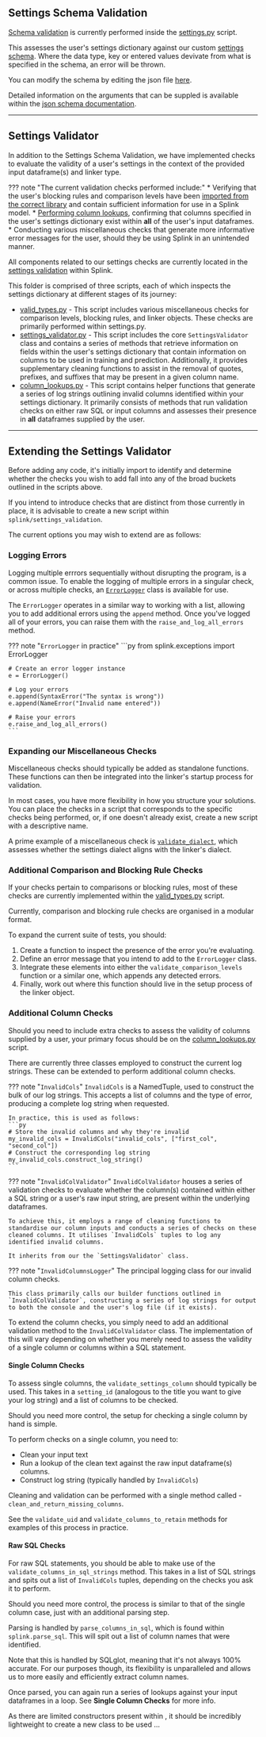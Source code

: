 ## Settings Schema Validation

[Schema validation](https://github.com/moj-analytical-services/splink/blob/master/splink/validate_jsonschema.py) is currently performed inside the [settings.py](https://github.com/moj-analytical-services/splink/blob/master/splink/settings.py#L44C17-L44C17) script.

This assesses the user's settings dictionary against our custom [settings schema](https://github.com/moj-analytical-services/splink/blob/master/splink/files/settings_jsonschema.json). Where the data type, key or entered values devivate from what is specified in the schema, an error will be thrown.

You can modify the schema by editing the json file [here](https://github.com/moj-analytical-services/splink/blob/master/splink/files/settings_jsonschema.json).

Detailed information on the arguments that can be suppled is available within the [json schema documentation](https://json-schema.org/learn/getting-started-step-by-step).

<hr>

## Settings Validator

In addition to the Settings Schema Validation, we have implemented checks to evaluate the validity of a user's settings in the context of the provided input dataframe(s) and linker type.

??? note "The current validation checks performed include:"
    * Verifying that the user's blocking rules and comparison levels have been [imported from the correct library](https://github.com/moj-analytical-services/splink/pull/1579) and contain sufficient information for use in a Splink model.
    * [Performing column lookups]((https://github.com/moj-analytical-services/splink/blob/master/splink/settings_validation/column_lookups.py)), confirming that columns specified in the user's settings dictionary exist within **all** of the user's input dataframes.
    * Conducting various miscellaneous checks that generate more informative error messages for the user, should they be using Splink in an unintended manner.

All components related to our settings checks are currently located in the [settings validation](https://github.com/moj-analytical-services/splink/tree/32e66db1c8c0bed54682daf9a6fea8ef4ed79ab4/splink/settings_validation) within Splink.

This folder is comprised of three scripts, each of which inspects the settings dictionary at different stages of its journey:

* [valid_types.py](https://github.com/moj-analytical-services/splink/blob/32e66db1c8c0bed54682daf9a6fea8ef4ed79ab4/splink/settings_validation/valid_types.py) - This script includes various miscellaneous checks for comparison levels, blocking rules, and linker objects. These checks are primarily performed within settings.py.
* [settings_validator.py](https://github.com/moj-analytical-services/splink/blob/32e66db1c8c0bed54682daf9a6fea8ef4ed79ab4/splink/settings_validation/settings_validator.py) - This script includes the core `SettingsValidator` class and contains a series of methods that retrieve information on fields within the user's settings dictionary that contain information on columns to be used in training and prediction. Additionally, it provides supplementary cleaning functions to assist in the removal of quotes, prefixes, and suffixes that may be present in a given column name.
* [column_lookups.py](https://github.com/moj-analytical-services/splink/blob/32e66db1c8c0bed54682daf9a6fea8ef4ed79ab4/splink/settings_validation/column_lookups.py) - This script contains helper functions that generate a series of log strings outlining invalid columns identified within your settings dictionary. It primarily consists of methods that run validation checks on either raw SQL or input columns and assesses their presence in **all** dataframes supplied by the user.

<hr>

## Extending the Settings Validator

Before adding any code, it's initially import to identify and determine whether the checks you wish to add fall into any of the broad buckets outlined in the scripts above.

If you intend to introduce checks that are distinct from those currently in place, it is advisable to create a new script within `splink/settings_validation`.

The current options you may wish to extend are as follows:

### Logging Errors

Logging multiple errrors sequentially without disrupting the program, is a common issue. To enable the logging of multiple errors in a singular check, or across multiple checks, an [`ErrorLogger`](https://github.com/moj-analytical-services/splink/blob/settings_validation_refactor_and_improved_logging/splink/exceptions.py#L34) class is available for use.

The `ErrorLogger` operates in a similar way to working with a list, allowing you to add additional errors using the `append` method. Once you've logged all of your errors, you can raise them with the `raise_and_log_all_errors` method.

??? note "`ErrorLogger` in practice"
    ```py
    from splink.exceptions import ErrorLogger

    # Create an error logger instance
    e = ErrorLogger()

    # Log your errors
    e.append(SyntaxError("The syntax is wrong"))
    e.append(NameError("Invalid name entered"))

    # Raise your errors
    e.raise_and_log_all_errors()
    ```


### Expanding our Miscellaneous Checks

Miscellaneous checks should typically be added as standalone functions. These functions can then be integrated into the linker's startup process for validation.

In most cases, you have more flexibility in how you structure your solutions. You can place the checks in a script that corresponds to the specific checks being performed, or, if one doesn't already exist, create a new script with a descriptive name.

A prime example of a miscellaneous check is [`validate_dialect`](https://github.com/moj-analytical-services/splink/blob/master/splink/settings_validation/valid_types.py#L31), which assesses whether the settings dialect aligns with the linker's dialect.


### Additional Comparison and Blocking Rule Checks

If your checks pertain to comparisons or blocking rules, most of these checks are currently implemented within the [valid_types.py](https://github.com/moj-analytical-services/splink/blob/32e66db1c8c0bed54682daf9a6fea8ef4ed79ab4/splink/settings_validation/valid_types.py) script.

Currently, comparison and blocking rule checks are organised in a modular format.

To expand the current suite of tests, you should:

1. Create a function to inspect the presence of the error you're evaluating.
2. Define an error message that you intend to add to the `ErrorLogger` class.
3. Integrate these elements into either the `validate_comparison_levels` function or a similar one, which appends any detected errors.
4. Finally, work out where this function should live in the setup process of the linker object.


### Additional Column Checks

Should you need to include extra checks to assess the validity of columns supplied by a user, your primary focus should be on the [column_lookups.py](https://github.com/moj-analytical-services/splink/blob/master/splink/settings_validation/column_lookups.py) script.

There are currently three classes employed to construct the current log strings. These can be extended to perform additional column checks.

??? note "`InvalidCols`"
    `InvalidCols` is a NamedTuple, used to construct the bulk of our log strings. This accepts a list of columns and the type of error, producing a complete log string when requested.

    In practice, this is used as follows:
    ```py
    # Store the invalid columns and why they're invalid
    my_invalid_cols = InvalidCols("invalid_cols", ["first_col", "second_col"])
    # Construct the corresponding log string
    my_invalid_cols.construct_log_string()
    ```

??? note "`InvalidColValidator`"
    `InvalidColValidator` houses a series of validation checks to evaluate whether the column(s) contained within either a SQL string or a user's raw input string, are present within the underlying dataframes.

    To achieve this, it employs a range of cleaning functions to standardise our column inputs and conducts a series of checks on these cleaned columns. It utilises `InvalidCols` tuples to log any identified invalid columns.

    It inherits from our the `SettingsValidator` class.

??? note "`InvalidColumnsLogger`"
    The principal logging class for our invalid column checks.

    This class primarily calls our builder functions outlined in `InvalidColValidator`, constructing a series of log strings for output to both the console and the user's log file (if it exists).

To extend the column checks, you simply need to add an additional validation method to the `InvalidColValidator` class. The implementation of this will vary depending on whether you merely need to assess the validity of a single column or columns within a SQL statement.

#### Single Column Checks
To assess single columns, the `validate_settings_column` should typically be used. This takes in a `setting_id` (analogous to the title you want to give your log string) and a list of columns to be checked.

Should you need more control, the setup for checking a single column by hand is simple.

To perform checks on a single column, you need to:

* Clean your input text
* Run a lookup of the clean text against the raw input dataframe(s) columns.
* Construct log string (typically handled by `InvalidCols`)

Cleaning and validation can be performed with a single method called - `clean_and_return_missing_columns`.

See the `validate_uid` and `validate_columns_to_retain` methods for examples of this process in practice.

#### Raw SQL Checks
For raw SQL statements, you should be able to make use of the `validate_columns_in_sql_strings` method. This takes in a list of SQL strings and spits out a list of `InvalidCols` tuples, depending on the checks you ask it to perform.

Should you need more control, the process is similar to that of the single column case, just with an additional parsing step.

Parsing is handled by `parse_columns_in_sql`, which is found within `splink.parse_sql`. This will spit out a list of column names that were identified.

Note that this is handled by SQLglot, meaning that it's not always 100% accurate. For our purposes though, its flexibility is unparalleled and allows us to more easily and efficiently extract column names.

Once parsed, you can again run a series of lookups against your input dataframes in a loop. See **Single Column Checks** for more info.

As there are limited constructors present within , it should be incredibly lightweight to create a new class to be used ...
